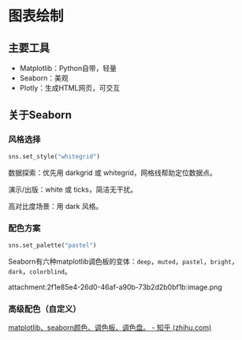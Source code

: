 # 图表绘制

## 主要工具

- Matplotlib：Python自带，轻量
- Seaborn：美观
- Plotly：生成HTML网页，可交互

## 关于Seaborn

### 风格选择

```python
sns.set_style("whitegrid")
```

数据探索：优先用 darkgrid 或 whitegrid，网格线帮助定位数据点。

演示/出版：white 或 ticks，简洁无干扰。

高对比度场景：用 dark 风格。

### 配色方案

```python
sns.set_palette("pastel")
```

Seaborn有六种matplotlib调色板的变体：`deep`，`muted`，`pastel`，`bright`，`dark`，`colorblind`。

attachment:2f1e85e4-26d0-46af-a90b-73b2d2b0bf1b:image.png

### 高级配色（自定义）

[matplotlib、seaborn颜色、调色板、调色盘。 - 知乎 (zhihu.com)](https://zhuanlan.zhihu.com/p/572193380)
